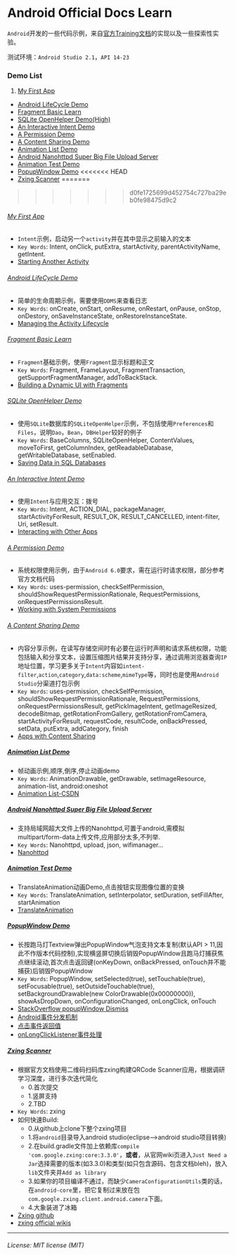 
# Android Official Docs Learn

``Android``开发的一些代码示例，来自[官方Training文档](https://developer.android.com/training/index.html)的实现以及一些探索性实验。

测试环境：``Android Studio 2.1``，``API 14-23``

### Demo List
 1. [My First App](https://github.com/sennhviwang/Android-Official-Doc-Learn#my-first-app)
 - [Android LifeCycle Demo](https://github.com/sennhviwang/Android-Official-Doc-Learn#android-lifecycle-demo)
 - [Fragment Basic Learn](https://github.com/sennhviwang/Android-Official-Doc-Learn#fragment-basic-learn)
 - [SQLite OpenHelper Demo(High)](https://github.com/sennhviwang/Android-Official-Doc-Learn#sqlite-openhelper-demo)
 - [An Interactive Intent Demo](https://github.com/sennhviwang/Android-Official-Doc-Learn#an-interactive-intent-demo)
 - [A Permission Demo](https://github.com/sennhviwang/Android-Official-Doc-Learn#a-permission-demo)
 - [A Content Sharing Demo](https://github.com/sennhviwang/Android-Official-Doc-Learn#a-content-sharing-demo)
 - [Animation List Demo](https://github.com/sennhviwang/Android-Official-Doc-Learn#animation-list-demo)
 - [Android Nanohttpd Super Big File Upload Server](https://github.com/sennhviwang/Android-Official-Doc-Learn#android-nanohttpd-super-big-file-upload-server)
 - [Animation Test Demo](https://github.com/sennhviwang/Android-Official-Doc-Learn#animation-test-demo)
 - [PopupWindow Demo](https://github.com/sennhviwang/Android-Official-Doc-Learn#popupwindow-demo)
<<<<<<< HEAD
 - [Zxing Scanner](https://github.com/sennhviwang/Android-Official-Doc-Learn#zxing-scanner)
=======
>>>>>>> d0fe1725699d452754c727ba29eb0fe98475d9c2
 

###### [My First App](https://github.com/sennhviwang/Android-Learn-Journey/tree/master/MyFirstApp)
 - ``Intent``示例，启动另一个``activity``并在其中显示之前输入的文本
 - ``Key Words``: Intent, onClick, putExtra, startActivity, parentActivityName, getIntent.
 - [Starting Another Activity](https://developer.android.com/training/basics/firstapp/starting-activity.html)


###### [Android LifeCycle Demo](https://github.com/sennhviwang/Android-Learn-Journey/tree/master/AndroidLifeCycleDemo)
 - 简单的生命周期示例，需要使用``DDMS``来查看日志
 - ``Key Words``: onCreate, onStart, onResume, onRestart, onPause, onStop, onDestory, onSaveInstanceState, onRestoreInstanceState.
 - [Managing the Activity Lifecycle](https://developer.android.com/training/basics/activity-lifecycle/starting.html)


###### [Fragment Basic Learn](https://github.com/sennhviwang/Android-Learn-Journey/tree/master/FragmentBasicLearn)
 - ``Fragment``基础示例，使用``Fragment``显示标题和正文
 - ``Key Words``: Fragment, FrameLayout, FragmentTransaction, getSupportFragmentManager, addToBackStack.
 - [Building a Dynamic UI with Fragments](https://developer.android.com/training/basics/fragments/index.html)


###### [SQLite OpenHelper Demo](https://github.com/sennhviwang/Android-Learn-Journey/tree/master/SQLiteOpenHelperDemo)
 - 使用``SQLite``数据库的``SQLiteOpenHelper``示例，不包括使用``Preferences``和``Files``，说明``Dao``，``Bean``，``DBHelper``较好的例子
 - ``Key Words``: BaseColumns, SQLiteOpenHelper, ContentValues, moveToFirst, getColumnIndex, getReadableDatabase, getWritableDatabase, setEnabled.
 - [Saving Data in SQL Databases](https://developer.android.com/training/basics/data-storage/databases.html)


###### [An Interactive Intent Demo](https://github.com/sennhviwang/Android-Learn-Journey/tree/master/AnInteractiveIntentDemo)
 - 使用``Intent``与应用交互：拨号
 - ``Key Words``: Intent, ACTION_DIAL, packageManager, startActivityForResult, RESULT_OK, RESULT_CANCELLED, intent-filter, Uri, setResult.
 - [Interacting with Other Apps](https://developer.android.com/training/basics/intents/index.html)


###### [A Permission Demo](https://github.com/sennhviwang/Android-Learn-Journey/tree/master/APermissionDemo)
 - 系统权限使用示例，由于``Android 6.0``要求，需在运行时请求权限，部分参考官方文档代码
 - ``Key Words``: uses-permission, checkSelfPermission, shouldShowRequestPermissionRationale, RequestPermissions, onRequestPermissionsResult.
 - [Working with System Permissions](https://developer.android.com/training/permissions/index.html)


###### [A Content Sharing Demo](https://github.com/sennhviwang/Android-Learn-Journey/tree/master/AContentSharingDemo)
 - 内容分享示例，在读写存储空间时有必要在运行时声明和请求系统权限，功能包括输入和分享文本，设置压缩图片结果并支持分享，通过调用浏览器查询``IP``地址位置，学习更多关于``Intent``内容如``intent-filter``,``action``,``category``,``data:scheme``,``mimeType``等，同时也是使用``Android Studio``分渠道打包示例
 - ``Key Words``: uses-permission, checkSelfPermission, shouldShowRequestPermissionRationale, RequestPermissions, onRequestPermissionsResult, getPickImageIntent, getImageResized, decodeBitmap, getRotationFromGallery, getRotationFromCamera, startActivityForResult, requestCode, resultCode, onBackPressed, setData, putExtra, addCategory, finish
 - [Apps with Content Sharing](https://developer.android.com/training/building-content-sharing.html)


##### [Animation List Demo](https://github.com/sennhviwang/Android-Learn-Journey/tree/master/AnimationListDemo)
 - 帧动画示例,顺序,倒序,停止动画demo
 - ``Key Words``: AnimationDrawable, getDrawable, setImageResource, animation-list, android:oneshot
 - [Animation List-CSDN](http://blog.csdn.net/aminfo/article/details/7847761)

##### [Android Nanohttpd Super Big File Upload Server](https://github.com/sennhviwang/Android-Learn-Journey/tree/master/AndroidNanohttpdSuperBigFileUploadServer)
 - 支持局域网超大文件上传的Nanohttpd,可置于android,需模拟multipart/form-data上传文件,应用部分太多,不列举.
 - ``Key Words``: Nanohttpd, upload, json, wifimanager...
 - [Nanohttpd](https://github.com/NanoHttpd/nanohttpd)

##### [Animation Test Demo](https://github.com/sennhviwang/Android-Official-Doc-Learn/tree/master/AnimationTest)
 - TranslateAnimation动画Demo,点击按钮实现图像位置的变换
 - ``Key Words``: TranslateAnimation, setInterpolator, setDuration, setFillAfter, startAnimation
 - [TranslateAnimation](https://developer.android.com/reference/android/view/animation/TranslateAnimation.html)

##### [PopupWindow Demo](https://github.com/sennhviwang/Android-Official-Doc-Learn/tree/master/PopupWindowDemo)
 - 长按跑马灯Textview弹出PopupWindow气泡支持文本复制(默认API > 11,因此不作版本代码控制),实现横竖屏切换后销毁PopupWindow且跑马灯捕获焦点继续滚动,首次点击返回键(onKeyDown, onBackPressed, onTouch并不能捕获)后销毁PopupWindow
 - ``Key Words``: PopupWindow, setSelected(true), setTouchable(true), setFocusable(true), setOutsideTouchable(true), setBackgroundDrawable(new ColorDrawable(0x00000000)), showAsDropDown, onConfigurationChanged, onLongClick, onTouch
 - [StackOverflow popupWindow Dismiss](http://stackoverflow.com/questions/3121232/android-popup-window-dismissal/3122696#3122696)
 - [Android事件分发机制](http://www.jianshu.com/p/e99b5e8bd67b)
 - [点击事件返回值](http://blog.csdn.net/iplayvs2008/article/details/11767427)
 - [onLongClickListener事件处理](http://blog.csdn.net/xiashaohua/article/details/50717856)

##### [Zxing Scanner](https://github.com/sennhviwang/Android-Official-Doc-Learn/tree/master/ZxingScanner)
 - 根据官方文档使用二维码扫码库zxing构建QRCode Scanner应用，根据调研学习深度，进行多次迭代简化
    - 0.首次提交
    - 1.竖屏支持
    - 2.TBD
 - ``Key Words``: zxing
 - 如何快速Build:
    - 0.从github上clone下整个zxing项目
    - 1.将``android``目录导入android studio(eclipse-->android studio项目转换)
    - 2.在build.gradle文件加上依赖库``compile 'com.google.zxing:core:3.3.0'``，**或者**，从官网wiki页进入``Just Need a Jar``选择需要的版本(如3.3.0)和类型(如只包含源码、包含文档bleh)，放入``lib``文件夹并``Add as library``
    - 3.如果你的项目编译不通过，而缺少``CameraConfigurationUtils``类的话，在``android-core``里，把它复制过来放在包``com.google.zxing.client.android.camera``下面。
    - 4.大象装进了冰箱 
 - [Zxing github](https://github.com/zxing/zxing)
 - [zxing official wikis](https://github.com/zxing/zxing/wiki/Getting-Started-Developing)
---

###### License: MIT license (MIT)

